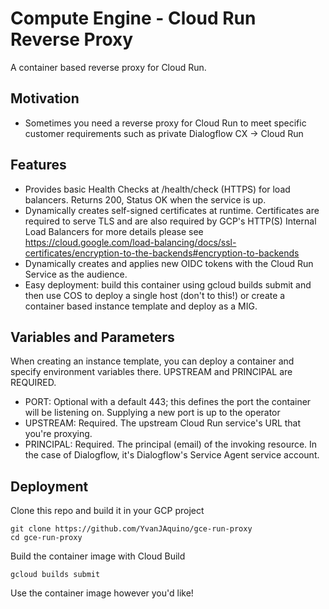 # Compute Engine - Cloud Run Reverse Proxy
A container based reverse proxy for Cloud Run.

## Motivation
- Sometimes you need a reverse proxy for Cloud Run to meet specific customer requirements such as private Dialogflow CX -> Cloud Run

## Features
- Provides basic Health Checks at /health/check (HTTPS) for load balancers.  Returns 200, Status OK when the service is up.
- Dynamically creates self-signed certificates at runtime. Certificates are required to serve TLS and are also required by GCP's HTTP(S) Internal Load Balancers for more details please see https://cloud.google.com/load-balancing/docs/ssl-certificates/encryption-to-the-backends#encryption-to-backends
- Dynamically creates and applies new OIDC tokens with the Cloud Run Service as the audience.
- Easy deployment: build this container using gcloud builds submit and then use COS to deploy a single host (don't to this!) or create a container based instance template and deploy as a MIG.  

## Variables and Parameters
When creating an instance template, you can deploy a container and specify environment variables there.  UPSTREAM and PRINCIPAL are REQUIRED.

- PORT: Optional with a default 443; this defines the port the container will be listening on.  Supplying a new port is up to the operator
- UPSTREAM: Required. The upstream Cloud Run service's URL that you're proxying.
- PRINCIPAL: Required.  The principal (email) of the invoking resource.  In the case of Dialogflow, it's Dialogflow's Service Agent service account.

## Deployment
Clone this repo and build it in your GCP project
```shell
git clone https://github.com/YvanJAquino/gce-run-proxy
cd gce-run-proxy
```
Build the container image with Cloud Build
```shell
gcloud builds submit
```

Use the container image however you'd like! 